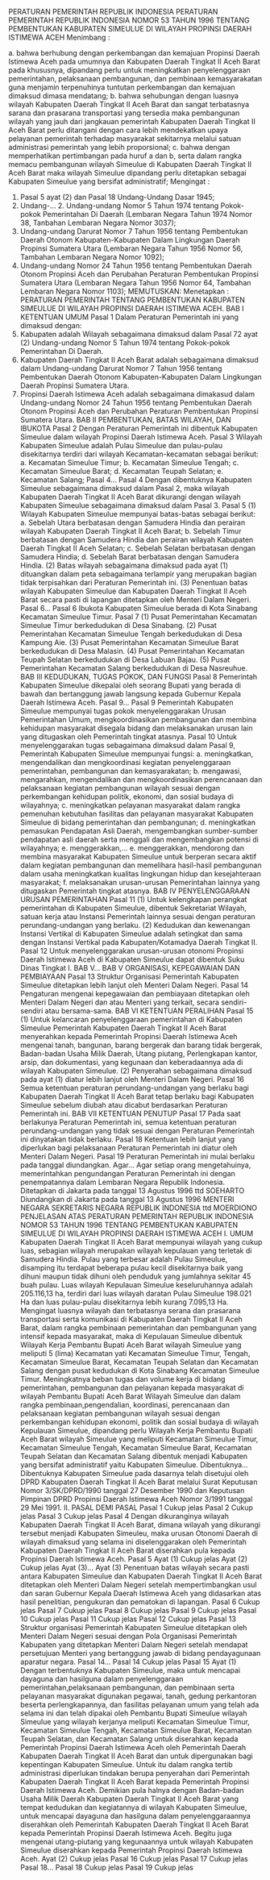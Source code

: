  PERATURAN PEMERINTAH REPUBLIK INDONESIA PERATURAN PEMERINTAH REPUBLIK INDONESIA NOMOR 53 TAHUN 1996 TENTANG PEMBENTUKAN KABUPATEN SIMEULUE DI WILAYAH PROPINSI DAERAH ISTIMEWA ACEH
Menimbang :

a. bahwa berhubung dengan perkembangan dan kemajuan Propinsi Daerah Istimewa Aceh pada umumnya dan Kabupaten Daerah Tingkat II Aceh Barat pada khususnya, dipandang perlu untuk meningkatkan penyelenggaraan pemerintahan, pelaksanaan pembangunan, dan pembinaan kemasyarakatan guna menjamin terpenuhinya tuntutan perkembangan dan kemajuan dimaksud dimasa mendatang;
b. bahwa sehubungan dengan luasnya wilayah Kabupaten Daerah Tingkat II Aceh Barat dan sangat terbatasnya sarana dan prasarana transportasi yang tersedia maka pembangunan wilayah yang jauh dari jangkauan pemerintah Kabupaten Daerah Tingkat II Aceh Barat perlu ditangani dengan cara lebih mendekatkan upaya pelayanan pemerintah terhadap masyarakat sekitarnya melalui satuan administrasi pemerintah yang lebih proporsional;
c. bahwa dengan memperhatikan pertimbangan pada huruf a dan b, serta dalam rangka memacu pembangunan wilayah Simeulue di Kabupaten Daerah Tingkat II Aceh Barat maka wilayah Simeulue dipandang perlu ditetapkan sebagai Kabupaten Simeulue yang bersifat administratif;
Mengingat :

1. Pasal 5 ayat (2) dan Pasal 18 Undang-Undang Dasar 1945;
2. Undang-… 2. Undang-undang Nomor 5 Tahun 1974 tentang Pokok-pokok Pemerintahan Di Daerah (Lembaran Negara Tahun 1974 Nomor 38, Tanbahan Lembaran Negara Nomor 3037);
3. Undang-undang Darurat Nomor 7 Tahun 1956 tentang Pembentukan Daerah Otonom Kabupaten-Kabupaten Dalam Lingkungan Daerah Propinsi Sumatera Utara (Lembaran Negara Tahun 1956 Nomor 56, Tambahan Lembaran Negara Nomor 1092);
4. Undang-undang Nomor 24 Tahun 1956 tentang Pembentukan Daerah Otonom Propinsi Aceh dan Perubahan Peraturan Pembentukan Propinsi Sumatera Utara (Lembaran Negara Tahun 1956 Nomor 64, Tambahan Lembaran Negara Nomor 1103);
MEMUTUSKAN:
 Menetapkan : PERATURAN PEMERINTAH TENTANG PEMBENTUKAN KABUPATEN SIMEULUE DI WILAYAH PROPINSI DAERAH ISTIMEWA ACEH.
BAB I KETENTUAN UMUM
Pasal 1
Dalam Peraturan Pemerintah ini yang dimaksud dengan:
1. Kabupaten adalah Wilayah sebagaimana dimaksud dalam Pasal 72 ayat (2) Undang-undang Nomor 5 Tahun 1974 tentang Pokok-pokok Pemerintahan Di Daerah.
2. Kabupaten Daerah Tingkat II Aceh Barat adalah sebagaimana dimaksud dalam Undang-undang Darurat Nomor 7 Tahun 1956 tentang Pembentukan Daerah Otonom Kabupaten-Kabupaten Dalam Lingkungan Daerah Propinsi Sumatera Utara.
3. Propinsi Daerah Istimewa Aceh adalah sebagaimana dimakasud dalam Undang-undang Nomor 24 Tahun 1956 tentang Pembentukan Daerah Otonom Propinsi Aceh dan Perubahan Peraturan Pembentukan Propinsi Sumatera Utara.
BAB II PEMBENTUKAN, BATAS WILAYAH, DAN IBUKOTA
Pasal 2
Dengan Peraturan Pemerintah ini dibentuk Kabupaten Simeulue dalam wilayah Propinsi Daerah Istimewa Aceh.
Pasal 3
Wilayah Kabupaten Simeulue adalah Pulau Simeulue dan pulau-pulau disekitarnya terdiri dari wilayah Kecamatan-kecamatan sebagai berikut:
a. Kecamatan Simeulue Timur;
b. Kecamatan Simeulue Tengah;
c. Kecamatan Simeulue Barat;
d. Kecamatan Teupah Selatan;
e. Kecamatan Salang; Pasal 4…
Pasal 4
Dengan dibentuknya Kabupaten Simeulue sebagaimana dimaksud dalam Pasal 2, maka wilayah Kabupaten Daerah Tingkat II Aceh Barat dikurangi dengan wilayah Kabupaten Simeulue sebagaimana dimaksud dalam Pasal 3.
Pasal 5
(1) Wilayah Kabupaten Simeulue mempunyai batas-batas sebagai berikut:
a. Sebelah Utara berbatasan dengan Samudera Hindia dan perairan wilayah Kabupaten Daerah Tingkat II Aceh Barat;
b. Sebelah Timur berbatasan dengan Samudera Hindia dan perairan wilayah Kabupaten Daerah Tingkat II Aceh Selatan;
c. Sebelah Selatan berbatasan dengan Samudera Hindia;
d. Sebelah Barat berbatasan dengan Samudera Hindia.
(2) Batas wilayah sebagaimana dimaksud pada ayat (1) dituangkan dalam peta sebagaimana terlampir yang merupakan bagian tidak terpisahkan dari Peraturan Pemerintah ini.
(3) Penentuan batas wilayah Kabupaten Simeulue dan Kabupaten Daerah Tingkat II Aceh Barat secara pasti di lapangan ditetapkan oleh Menteri Dalam Negeri. Pasal 6…
Pasal 6
Ibukota Kabupaten Simeulue berada di Kota Sinabang Kecamatan Simeulue Timur.
Pasal 7
(1) Pusat Pemerintahan Kecamatan Simeulue Timur berkedudukan di Desa Sinabang.
(2) Pusat Pemerintahan Kecamatan Simeulue Tengah berkedudukan di Desa Kampung Aie.
(3) Pusat Pemerintahan Kecamatan Simeulue Barat berkedudukan di Desa Malasin.
(4) Pusat Pemerintahan Kecamatan Teupah Selatan berkedudukan di Desa Labuan Bajau.
(5) Pusat Pemerintahan Kecamatan Salang berkedudukan di Desa Nasreuhue.
BAB III KEDUDUKAN, TUGAS POKOK, DAN FUNGSI
Pasal 8
Pemerintah Kabupaten Simeulue dikepalai oleh seorang Bupati yang berada di bawah dan bertanggung jawab langsung kepada Gubernur Kepala Daerah Istimewa Aceh. Pasal 9…
Pasal 9
Pemerintah Kabupaten Simeulue mempunyai tugas pokok menyelenggarakan Urusan Pemerintahan Umum, mengkoordinasikan pembangunan dan membina kehidupan masyarakat disegala bidang dan melaksanakan urusan lain yang ditugaskan oleh Pemerintah tingkat atasnya.
Pasal 10
Untuk menyelenggarakan tugas sebagaimana dimaksud dalam Pasal 9, Pemerintah Kabupaten Simeulue mempunyai fungsi:
a. meningkatkan, mengendalikan dan mengkoordinasi kegiatan penyelenggaraan pemerintahan, pembangunan dan kemasyarakatan;
b. mengawasi, mengarahkan, mengendalikan dan mengkoordinasikan perencanaan dan pelaksanaan kegiatan pembangunan wilayah sesuai dengan perkembangan kehidupan politik, ekonomi, dan sosial budaya di wilayahnya;
c. meningkatkan pelayanan masyarakat dalam rangka pemenuhan kebutuhan fasilitas dan pelayanan masyarakat Kabupaten Simeulue di bidang pemerintahan dan pembangunan;
d. meningkatkan pemasukan Pendapatan Asli Daerah, mengembangkan sumber-sumber pendapatan asli daerah serta menggali dan mengembangkan potensi di wilayahnya;
e. menggerakkan,… e. menggerakkan, mendorong dan membina masyarakat Kabupaten Simeulue untuk berperan secara aktif dalam kegiatan pembangunan dan memelihara hasil-hasil pembangunan dalam usaha meningkatkan kualitas lingkungan hidup dan kesejahteraan masyarakat;
f. melaksanakan urusan-urusan Pemerintahan lainnya yang ditugaskan Pemerintah tingkat atasnya.
BAB IV PENYELENGGARAAN URUSAN PEMERINTAHAN
Pasal 11
(1) Untuk kelengkapan perangkat pemerintahan di Kabupaten Simeulue, dibentuk Sekretariat Wilayah, satuan kerja atau Instansi Pemerintah lainnya sesuai dengan peraturan perundang-undangan yang berlaku.
(2) Kedudukan dan kewenangan Instansi Vertikal di Kabupaten Simeulue adalah setingkat dan sama dengan Instansi Vertikal pada Kabupaten/Kotamadya Daerah Tingkat II.
Pasal 12
Untuk menyelenggarakan urusan-urusan otonomi Propinsi Daerah Istimewa Aceh di Kabupaten Simeulue dapat dibentuk Suku Dinas Tingkat I. BAB V…
BAB V ORGANISASI, KEPEGAWAIAN DAN PEMBIAYAAN
Pasal 13
Struktur Organisasi Pemerintah Kabupaten Simeulue ditetapkan lebih lanjut oleh Menteri Dalam Negeri.
Pasal 14
Pengaturan mengenai kepegawaian dan pembiayaan ditetapkan oleh Menteri Dalam Negeri dan atau Menteri yang terkait, secara sendiri-sendiri atau bersama-sama.
BAB VI KETENTUAN PERALIHAN
Pasal 15
(1) Untuk kelancaran penyelenggaraan pemerintahan di Kabupaten Simeulue Pemerintah Kabupaten Daerah Tingkat II Aceh Barat menyerahkan kepada Pemerintah Propinsi Daerah Istimewa Aceh mengenai tanah, bangunan, barang bergerak dan barang tidak bergerak, Badan-badan Usaha Milik Daerah, Utang piutang, Perlengkapan kantor, arsip, dan dokumentasi, yang kegunaan dan keberadaannya ada di wilayah Kabupaten Simeulue.
(2) Penyerahan sebagaimana dimaksud pada ayat (1) diatur lebih lanjut oleh Menteri Dalam Negeri.
Pasal 16
Semua ketentuan peraturan perundang-undangan yang berlaku bagi Kabupaten Daerah Tingkat II Aceh Barat tetap berlaku bagi Kabupaten Simeulue sebelum diubah atau dicabut berdasarkan Peraturan Pemerintah ini.
BAB VII KETENTUAN PENUTUP
Pasal 17
Pada saat berlakunya Peraturan Pemerintah ini, semua ketentuan peraturan perundang-undangan yang tidak sesuai dengan Peraturan Pemerintah ini dinyatakan tidak berlaku.
Pasal 18
Ketentuan lebih lanjut yang diperlukan bagi pelaksanaan Peraturan Pemerintah ini diatur oleh Menteri Dalam Negeri.
Pasal 19
Peraturan Pemerintah ini mulai berlaku pada tanggal diundangkan. Agar…
Agar setiap orang mengetahuinya, memerintahkan pengundangan Peraturan Pemerintah ini dengan penempatannya dalam Lembaran Negara Republik Indonesia. Ditetapkan di Jakarta pada tanggal 13 Agustus 1996 ttd SOEHARTO Diundangkan di Jakarta pada tanggal 13 Agustus 1996 MENTERI NEGARA SEKRETARIS NEGARA REPUBLIK INDONESIA ttd MOERDIONO PENJELASAN ATAS PERATURAN PEMERINTAH REPUBLIK INDONESIA NOMOR 53 TAHUN 1996 TENTANG PEMBENTUKAN KABUPATEN SIMEULUE DI WILAYAH PROPINSI DAERAH ISTIMEWA ACEH I. UMUM Kabupaten Daerah Tingkat II Aceh Barat mempunyai wilayah yang cukup luas, sebagian wilayah merupakan wilayah kepulauan yang terletak di Samudera Hindia. Pulau yang terbesar adalah Pulau Simeulue, disamping itu terdapat beberapa pulau kecil disekitarnya baik yang dihuni maupun tidak dihuni oleh penduduk yang jumlahnya sekitar 45 buah pulau. Luas wilayah Kepulauan Simeulue keseluruhannya adalah 205.116,13 ha, terdiri dari luas wilayah daratan Pulau Simeulue 198.021 Ha dan luas pulau-pulau disekitarnya lebih kurang 7.095,13 Ha. Mengingat luasnya wilayah dan terbatasnya serana dan prasarana transportasi serta komunikasi di Kabupaten Daerah Tingkat II Aceh Barat, dalam rangka pembinaan pemerintahan dan pembangunan yang intensif kepada masyarakat, maka di Kepulauan Simeulue dibentuk Wilayah Kerja Pembantu Bupati Aceh Barat wilayah Simeulue yang meliputi 5 (lima) Kecamatan yati Kecamatan Simeulue Timur, Tengah, Kecamatan Simeulue Barat, Kecamatan Teupah Selatan dan Kecamatan Salang dengan pusat kedudukan di Kota Sinabang Kecamatan Simeulue Timur. Meningkatnya beban tugas dan volume kerja di bidang pemerintahan, pembangunan dan pelayanan kepada masyarakat di wilayah Pembantu Bupati Aceh Barat Wilayah Simeulue dan dalam rangka pembinaan,pengendalian, koordinasi, perencanaan dan pelaksanaan kegiatan pembangunan wilayah sesuai dengan perkembangan kehidupan ekonomi, politik dan sosial budaya di wilayah Kepulauan Simeulue, dipandang perlu Wilayah Kerja Pembantu Bupati Aceh Barat wilayah Simeulue yang meliputi Kecamatan Simeulue Timur, Kecamatan Simeulue Tengah, Kecamatan Simeulue Barat, Kecamatan Teupah Selatan dan Kecamatan Salang dibentuk menjadi Kabupaten yang bersifat administratif yaitu Kabupaten Simeulue. Dibentuknya… Dibentuknya Kabupaten Simeulue pada dasarnya telah disetujui oleh DPRD Kabupaten Daerah Tingkat II Aceh Barat melalui Surat Keputusan Nomor 3/SK/DPRD/1990 tanggal 27 Desember 1990 dan Keputusan Pimpinan DPRD Propinsi Daerah Istimewa Aceh Nomor 3/1991 tanggal 29 Mei 1991. II. PASAL DEMI PASAL
Pasal 1
Cukup jelas
Pasal 2
Cukup jelas
Pasal 3
Cukup jelas
Pasal 4
Dengan dikuranginya wilayah Kabupaten Daerah Tingkat II Aceh Barat, dimana wilayah yang dikurangi tersebut menjadi Kabupaten Simeuleu, maka urusan Otonomi Daerah di wilayah dimaksud yang selama ini diselenggarakan oleh Pemerintah Kabupaten Daerah Tingkat II Aceh Barat diserahkan pula kepada Propinsi Daerah Istimewa Aceh.
Pasal 5
Ayat (1) Cukup jelas Ayat (2) Cukup jelas Ayat (3)… Ayat (3) Penentuan batas wilayah secara pasti antara Kabupaten Simeulue dan Kabupaten Daerah Tingkat II Aceh Barat ditetapkan oleh Menteri Dalam Negeri setelah mempertimbangkan usul dan saran Gubernur Kepala Daerah Istimewa Aceh yang didasarkan atas hasil penelitian, pengukuran dan pematokan di lapangan.
Pasal 6
Cukup jelas
Pasal 7
Cukup jelas
Pasal 8
Cukup jelas
Pasal 9
Cukup jelas
Pasal 10
Cukup jelas
Pasal 11
Cukup jelas
Pasal 12
Cukup jelas
Pasal 13
Struktur organisasi Pemerintah Kabupaten Simeulue ditetapkan oleh Menteri Dalam Negeri sesuai dengan Pola Organisasi Pemerintah Kabupaten yang ditetapkan Menteri Dalam Negeri setelah mendapat persetujuan Menteri yang bertanggung jawab di bidang pendayagunaan aparatur negara. Pasal 14…
Pasal 14
Cukup jelas
Pasal 15
Ayat (1) Dengan terbentuknya Kabupaten Simeulue, maka untuk mencapai dayaguna dan hasilguna dalam penyelenggaraan pemerintahan,pelaksanaan pembangunan, dan pembinaan serta pelayanan masyarakat digunakan pegawai, tanah, gedung perkantoran beserta perlengkapannya, dan fasilitas pelayanan umum yang telah ada selama ini dan telah dipakai oleh Pembantu Bupati Simeulue wilayah Simeulue yang wilayah kerjanya meliputi Kecamatan Simeulue Timur, Kecamatan Simeulue Tengah, Kecamatan Simeulue Barat, Kecamatan Teupah Selatan, dan Kecamatan Salang untuk diserahkan kepada Pemerintah Propinsi Daerah Istimewa Aceh oleh Pemerintah Daerah Kabupaten Daerah Tingkat II Aceh Barat dan untuk dipergunakan bagi kepentingan Kabupaten Simeulue. Untuk itu dalam rangka tertib administrasi diperlukan tindakan berupa penyerahan dari Pemerintah Kabupaten Daerah Tingkat II Aceh Barat kepada Pemerintah Propinsi Daerah Istimewa Aceh. Demikian pula halnya dengan Badan-badan Usaha Milik Daerah Kabupaten Daerah Tingkat II Aceh Barat yang tempat kedudukan dan kegiatannya di wilayah Kabupaten Simeulue, untuk mencapai dayaguna dan hasilguna dalam penyelenggaraannya diserahkan oleh Pemerintah Kabupaten Daerah Tingkat II Aceh Barat kepada Pemerintah Propinsi Daerah Istimewa Aceh. Begitu juga mengenai utang-piutang yang kegunaannya untuk wilayah Kabupaten Simeulue diserahkan kepada Pemerintah Propinsi Daerah Istimewa Aceh. Ayat (2) Cukup jelas
Pasal 16
Cukup jelas
Pasal 17
Cukup jelas Pasal 18…
Pasal 18
Cukup jelas
Pasal 19
Cukup jelas